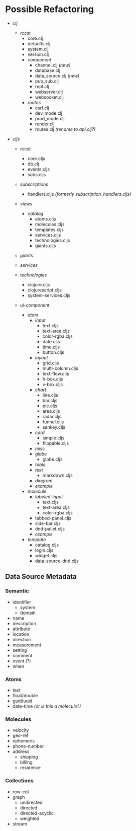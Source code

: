 # Possible Refactoring

- _clj_
  - _rccst_
    - core.clj
    - defaults.clj
    - system.clj
    - version.clj
    - _component_
      - channel.clj _(new)_ 
      - database.clj
      - data_source.clj _(new)_
      - pub_sub.clj
      - repl.clj
      - webserver.clj
      - websocket.clj
    - _routes_
      - csrf.clj
      - dev_mode.clj
      - prod_mode.clj
      - render.clj
      - routes.clj _(rename to api.clj?)_
      
- _cljs_
  - _rccst_
    - core.cljs
    - db.clj
    - events.cljs
    - subs.cljs
  - _subscriptions_
    - handlers.cljs _(formerly subscription_handlers.cljs)_
  - _views_
    - _catalog_
      - atoms.cljs
      - molecules.cljs
      - templates.cljs
      - services.cljs
      - technologies.cljs
      - giants.cljs
  - _giants_
  - _services_
  - _technologies_
    - clojure.cljs
    - clojurescript.cljs
    - system-services.cljs

  - _ui-component_
    - _atom_
      - _input_
        - text.cljs
        - text-area.cljs
        - color-rgba.cljs
        - date.cljs
        - time.cljs
        - button.cljs
      - _layout_
        - grid.cljs
        - multi-column.cljs
        - text-flow.cljs
        - h-box.cljs
        - v-box.cljs
      - _chart_
        - line.cljs
        - bar.cljs
        - pie.cljs
        - area.cljs
        - radar.cljs
        - funnel.cljs
        - sankey.cljs
      - _card_
        - simple.cljs
        - flippable.cljs
      - _misc_
      - _globe_
        - globe.cljs
      - _table_
      - _text_
        - markdown.cljs
      - _diagram_
      - _example_
    - _molecule_
      - _labeled-input_
        - text.cljs
        - text-area.cljs
        - color-rgba.cljs
      - tabbed-panel.cljs
      - side-bar.cljs
      - dnd-pallet.cljs
      - _example_
    - _template_
      - catalog.cljs
      - login.cljs
      - widget.cljs
      - data-source-dnd.cljs




## Data Source Metadata

### Semantic

- identifier
  - system
  - domain
- name
- description
- attribute
- location
- direction
- measurement
- setting
- comment
- event (?)
- when

### Atoms

- text
- float/double
- guid/uuid
- date-time _(or is this a molecule?)_

### Molecules

- velocity
- geo-ref
- ephemeris
- phone-number
- address
  - shipping
  - billing
  - residence

### Collections

- row-col
- graph
  - undirected
  - directed
  - directed-acyclic
  - weighted
- stream



